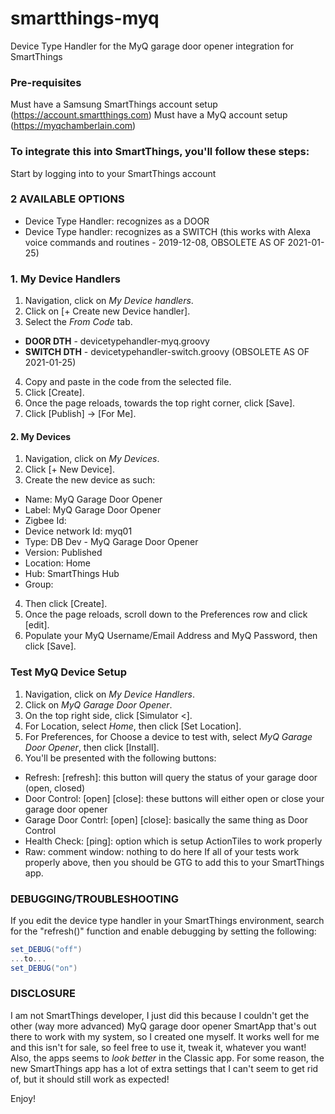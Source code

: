 # smartthings-myq
Device Type Handler for the MyQ garage door opener integration for SmartThings

### Pre-requisites
Must have a Samsung SmartThings account setup (https://account.smartthings.com)
Must have a MyQ account setup (https://myqchamberlain.com)

### To integrate this into SmartThings, you'll follow these steps:
Start by logging into to your SmartThings account

### 2 AVAILABLE OPTIONS
- Device Type Handler: recognizes as a DOOR
- Device Type handler: recognizes as a SWITCH (this works with Alexa voice commands and routines - 2019-12-08, OBSOLETE AS OF 2021-01-25)

### 1. My Device Handlers
1. Navigation, click on _My Device handlers_.
2. Click on [+ Create new Device handler].
3. Select the _From Code_ tab.
  - **DOOR DTH**  - devicetypehandler-myq.groovy
  - **SWITCH DTH**  - devicetypehandler-switch.groovy (OBSOLETE AS OF 2021-01-25)
4. Copy and paste in the code from the selected file.
5. Click [Create].
6. Once the page reloads, towards the top right corner, click [Save].
7. Click [Publish] -> [For Me].

#### 2. My Devices
1. Navigation, click on _My Devices_.
2. Click [+ New Device].
3. Create the new device as such:
  - Name: MyQ Garage Door Opener
  - Label: MyQ Garage Door Opener
  - Zigbee Id: <blank>
  - Device network Id: myq01
  - Type: DB Dev - MyQ Garage Door Opener
  - Version: Published
  - Location: Home
  - Hub: SmartThings Hub
  - Group: <blank>
4. Then click [Create].
5. Once the page reloads, scroll down to the Preferences row and click [edit].
6. Populate your MyQ Username/Email Address and MyQ Password, then click [Save].

### Test MyQ Device Setup
1. Navigation, click on _My Device Handlers_.
2. Click on _MyQ Garage Door Opener_.
3. On the top right side, click [Simulator <].
4. For Location, select _Home_, then click [Set Location].
5. For Preferences, for Choose a device to test with, select _MyQ Garage Door Opener_, then click [Install].
6. You'll be presented with the following buttons:
- Refresh: [refresh]: this button will query the status of your garage door (open, closed)
- Door Control: [open] [close]: these buttons will either open or close your garage door opener
- Garage Door Contrl: [open] [close]: basically the same thing as Door Control
- Health Check: [ping]: option which is setup ActionTiles to work properly
- Raw: comment window: nothing to do here
If all of your tests work properly above, then you should be GTG to add this to your SmartThings app.

### DEBUGGING/TROUBLESHOOTING
If you edit the device type handler in your SmartThings environment, search for the "refresh()" function and enable debugging by setting the following:  
```groovy
set_DEBUG("off")
...to...
set_DEBUG("on")
```

### DISCLOSURE
I am not SmartThings developer, I just did this because I couldn't get the other (way more advanced) MyQ garage door opener SmartApp that's out there to work with my system, so I created one myself.  It works well for me and this isn't for sale, so feel free to use it, tweak it, whatever you want!
Also, the apps seems to _look better_ in the Classic app.  For some reason, the new SmartThings app has a lot of extra settings that I can't seem to get rid of, but it should still work as expected!

Enjoy!
